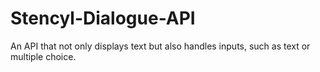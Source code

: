 # Stencyl-Dialogue-API
An API that not only displays text but also handles inputs, such as text or multiple choice. 
